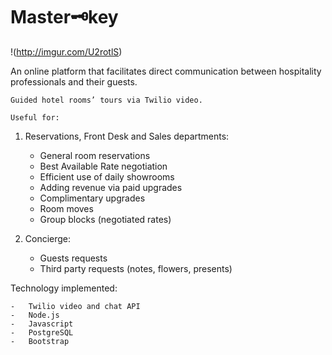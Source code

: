 # Master🗝key

!(http://imgur.com/U2rotlS)

An online platform that facilitates direct communication between hospitality professionals and their guests.

    Guided hotel rooms’ tours via Twilio video.

    Useful for:

1. Reservations, Front Desk and Sales departments:

    -   General room reservations
    -   Best Available Rate negotiation
    -   Efficient use of daily showrooms
    -   Adding revenue via paid upgrades
    -   Complimentary upgrades
    -   Room moves
    -   Group blocks (negotiated rates)


2. Concierge:

    -   Guests requests 
    -   Third party requests (notes, flowers, presents)



Technology implemented:
    
    -   Twilio video and chat API
    -   Node.js
    -   Javascript
    -   PostgreSQL
    -   Bootstrap




